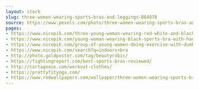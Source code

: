 ```yaml
---
layout: stock
slug: three-women-wearing-sports-bras-and-leggings-864078
source: https://www.pexels.com/photo/three-women-wearing-sports-bras-and-leggings-864078/
pages:
- https://www.nicepik.com/three-young-woman-wearing-red-white-and-black-sports-bra-and-black-leggings-posing-together-in-aerobic-dance-class-free-photo-1347191
- https://www.nicepik.com/young-woman-wearing-black-sports-bra-with-hands-behind-head-posing-in-gym-20-25-years-adult-free-photo-1347145
- https://www.nicepik.com/group-of-young-women-doing-exercise-with-dumbbells-in-aerobic-dance-class-20-25-years-adult-free-photo-1347218
- https://www.nicepik.com/search?q=indoors+bra
- http://photo.goldposter.com/tag/beautyrobic/
- https://fightingreport.com/best-sports-bras-reviewed/
- http://cartageous.com/workout-clothes/
- https://prettyfityoga.com/
- https://www.redwallpapers.com/wallpaper/three-women-wearing-sports-bras-and-leggings-free-stock-photo-image-wallpaper
---
```

